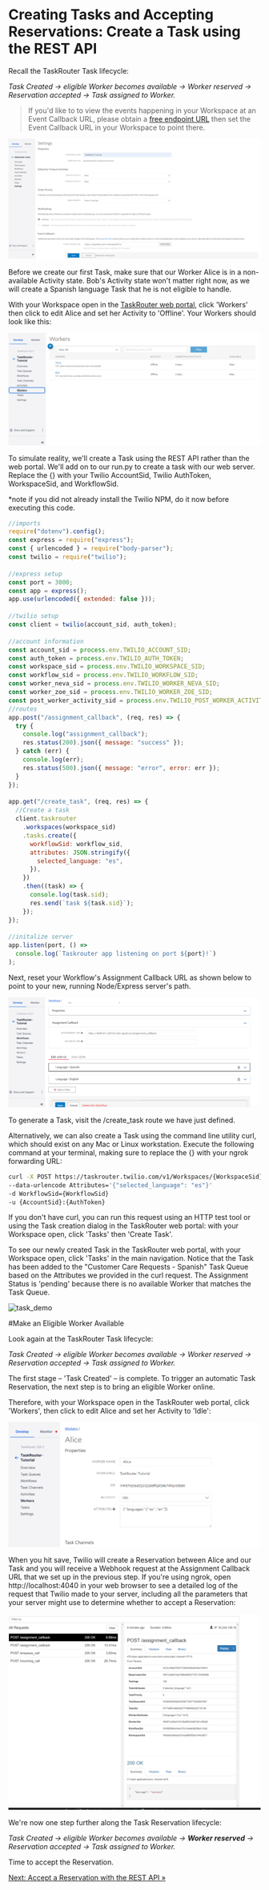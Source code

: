 # Creating Tasks and Accepting Reservations: Create a Task using the REST API

Recall the TaskRouter Task lifecycle:

_Task Created → eligible Worker becomes available → Worker reserved → Reservation accepted → Task assigned to Worker._

> If you'd like to to view the events happening in your Workspace at an Event Callback URL, please obtain a [free endpoint URL](https://requestbin.com/) then set the Event Callback URL in your Workspace to point there.

![workflow callback](images/workflow_callback.png)

Before we create our first Task, make sure that our Worker Alice is in a non-available Activity state. Bob's Activity state won't matter right now, as we will create a Spanish language Task that he is not eligible to handle.

With your Workspace open in the [TaskRouter web portal](https://www.twilio.com/user/account/taskrouter/workspaces), click 'Workers' then click to edit Alice and set her Activity to 'Offline'. Your Workers should look like this:

![workers_setup_01](images/workers_setup_01.png)

To simulate reality, we'll create a Task using the REST API rather than the web portal. We'll add on to our run.py to create a task with our web server. Replace the {} with your Twilio AccountSid, Twilio AuthToken, WorkspaceSid, and WorkflowSid.

\*note if you did not already install the Twilio NPM, do it now before executing this code.

```javascript
//imports
require("dotenv").config();
const express = require("express");
const { urlencoded } = require("body-parser");
const twilio = require("twilio");

//express setup
const port = 3000;
const app = express();
app.use(urlencoded({ extended: false }));

//twilio setup
const client = twilio(account_sid, auth_token);

//account information
const account_sid = process.env.TWILIO_ACCOUNT_SID;
const auth_token = process.env.TWILIO_AUTH_TOKEN;
const workspace_sid = process.env.TWILIO_WORKSPACE_SID;
const workflow_sid = process.env.TWILIO_WORKFLOW_SID;
const worker_neva_sid = process.env.TWILIO_WORKER_NEVA_SID;
const worker_zoe_sid = process.env.TWILIO_WORKER_ZOE_SID;
const post_worker_activity_sid = process.env.TWILIO_POST_WORKER_ACTIVITY;
//routes
app.post("/assignment_callback", (req, res) => {
  try {
    console.log("assignment_callback");
    res.status(200).json({ message: "success" });
  } catch (err) {
    console.log(err);
    res.status(500).json({ message: "error", error: err });
  }
});

app.get("/create_task", (req, res) => {
  //Create a task
  client.taskrouter
    .workspaces(workspace_sid)
    .tasks.create({
      workflowSid: workflow_sid,
      attributes: JSON.stringify({
        selected_language: "es",
      }),
    })
    .then((task) => {
      console.log(task.sid);
      res.send(`task ${task.sid}`);
    });
});

//initalize server
app.listen(port, () =>
  console.log(`Taskrouter app listening on port ${port}!`)
);
```

Next, reset your Workflow's Assignment Callback URL as shown below to point to your new, running Node/Express server's path.

![assignment_callback](images/assignment_callback2.png)

To generate a Task, visit the /create_task route we have just defined.

Alternatively, we can also create a Task using the command line utility curl, which should exist on any Mac or Linux workstation. Execute the following command at your terminal, making sure to replace the {} with your ngrok forwarding URL:

```bash
curl -X POST https://taskrouter.twilio.com/v1/Workspaces/{WorkspaceSid}/Tasks
--data-urlencode Attributes='{"selected_language": "es"}'
-d WorkflowSid={WorkflowSid}
-u {AccountSid}:{AuthToken}
```

If you don't have curl, you can run this request using an HTTP test tool or using the Task creation dialog in the TaskRouter web portal: with your Workspace open, click 'Tasks' then 'Create Task'.

To see our newly created Task in the TaskRouter web portal, with your Workspace open, click 'Tasks' in the main navigation. Notice that the Task has been added to the "Customer Care Requests - Spanish" Task Queue based on the Attributes we provided in the curl request. The Assignment Status is 'pending' because there is no available Worker that matches the Task Queue.

![task_demo](task_demo.png)

#Make an Eligible Worker Available

Look again at the TaskRouter Task lifecycle:

_Task Created → eligible Worker becomes available → Worker reserved → Reservation accepted → Task assigned to Worker._

The first stage – 'Task Created' – is complete. To trigger an automatic Task Reservation, the next step is to bring an eligible Worker online.

Therefore, with your Workspace open in the TaskRouter web portal, click 'Workers', then click to edit Alice and set her Activity to 'Idle':

![alice_set_idle](images/alice_set_to_idle.png)

When you hit save, Twilio will create a Reservation between Alice and our Task and you will receive a Webhook request at the Assignment Callback URL that we set up in the previous step. If you're using ngrok, open http://localhost:4040 in your web browser to see a detailed log of the request that Twilio made to your server, including all the parameters that your server might use to determine whether to accept a Reservation:

![localhost_4040](images/localhost_4040.png)

We're now one step further along the Task Reservation lifecycle:

_Task Created → eligible Worker becomes available → **Worker reserved** → Reservation accepted → Task assigned to Worker._

Time to accept the Reservation.

[Next: Accept a Reservation with the REST API »](part2-c-accept_reservation.md)

